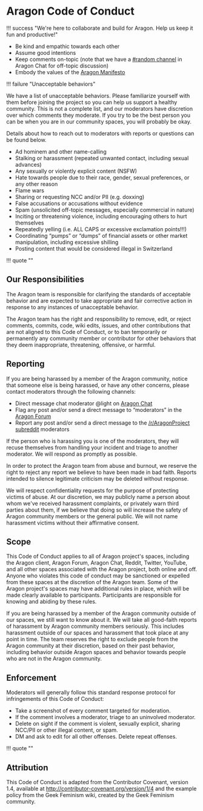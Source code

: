 # Aragon Code of Conduct

!!! success "We're here to collaborate and build for Aragon. Help us keep it fun and productive!"

- Be kind and empathic towards each other
- Assume good intentions
- Keep comments on-topic (note that we have a [#random channel](https://aragon.chat/channel/random) in Aragon Chat for off-topic discussion)
- Embody the values of the [Aragon Manifesto](https://blog.aragon.org/the-aragon-manifesto-4a21212eac03/)

!!! failure "Unacceptable behaviors"

We have a list of unacceptable behaviors. Please familiarize yourself with them before joining the project so you can help us support a healthy community. This is not a complete list, and our moderators have discretion over which comments they moderate. If you try to be the best person you can be when you are in our community spaces, you will probably be okay.

Details about how to reach out to moderators with reports or questions can be found below.

- Ad hominem and other name-calling
- Stalking or harassment (repeated unwanted contact, including sexual advances)
- Any sexually or violently explicit content (NSFW)
- Hate towards people due to their race, gender, sexual preferences, or any other reason
- Flame wars
- Sharing or requesting NCC and/or PII (e.g. doxxing)
- False accusations or accusations without evidence
- Spam (unsolicited off-topic messages, especially commercial in nature)
- Inciting or threatening violence, including encouraging others to hurt themselves
- Repeatedly yelling (i.e. ALL CAPS or excessive exclamation points!!!)
- Coordinating “pumps” or “dumps” of financial assets or other market manipulation, including excessive shilling
- Posting content that would be considered illegal in Switzerland

!!! quote ""
## Our Responsibilities
The Aragon team is responsible for clarifying the standards of acceptable behavior and are expected to take appropriate and fair corrective action in response to any instances of unacceptable behavior.

The Aragon team has the right and responsibility to remove, edit, or reject comments, commits, code, wiki edits, issues, and other contributions that are not aligned to this Code of Conduct, or to ban temporarily or permanently any community member or contributor for other behaviors that they deem inappropriate, threatening, offensive, or harmful.

## Reporting
If you are being harassed by a member of the Aragon community, notice that someone else is being harassed, or have any other concerns, please contact moderators through the following channels: 

- Direct message chat moderator @light on [Aragon Chat](https://aragon.chat/)  
- Flag any post and/or send a direct message to “moderators” in the [Aragon Forum](https://forum.aragon.org/)  
- Report any post and/or send a direct message to the [/r/AragonProject subreddit](https://reddit.com/message/compose?to=/r/aragonproject) moderators

If the person who is harassing you is one of the moderators, they will recuse themselves from handling your incident and triage to another moderator. We will respond as promptly as possible.

In order to protect the Aragon team from abuse and burnout, we reserve the right to reject any report we believe to have been made in bad faith. Reports intended to silence legitimate criticism may be deleted without response.

We will respect confidentiality requests for the purpose of protecting victims of abuse. At our discretion, we may publicly name a person about whom we've received harassment complaints, or privately warn third parties about them, if we believe that doing so will increase the safety of Aragon community members or the general public. We will not name harassment victims without their affirmative consent.

## Scope
This Code of Conduct applies to all of Aragon project's spaces, including the Aragon client, Aragon Forum, Aragon Chat, Reddit, Twitter, YouTube, and all other spaces associated with the Aragon project, both online and off. Anyone who violates this code of conduct may be sanctioned or expelled from these spaces at the discretion of the Aragon team. Some of the Aragon project's spaces may have additional rules in place, which will be made clearly available to participants. Participants are responsible for knowing and abiding by these rules.

If you are being harassed by a member of the Aragon community outside of our spaces, we still want to know about it. We will take all good-faith reports of harassment by Aragon community members seriously. This includes harassment outside of our spaces and harassment that took place at any point in time. The team reserves the right to exclude people from the Aragon community at their discretion, based on their past behavior, including behavior outside Aragon spaces and behavior towards people who are not in the Aragon community.

## Enforcement
Moderators will generally follow this standard response protocol for infringements of this Code of Conduct:  
- Take a screenshot of every comment targeted for moderation.  
- If the comment involves a moderator, triage to an uninvolved moderator.   
- Delete on sight if the comment is violent, sexually explicit, sharing NCC/PII or other illegal content, or spam.  
- DM and ask to edit for all other offenses. Delete repeat offenses.  

!!! quote ""
## Attribution

This Code of Conduct is adapted from the Contributor Covenant, version 1.4, available at <http://contributor-covenant.org/version/1/4> and the example policy from the Geek Feminism wiki, created by the Geek Feminism community.
